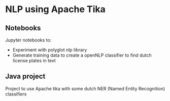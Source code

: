 # NLP using Apache Tika

## Notebooks
Jupyter notebooks to:
- Experiment with polyglot nlp library
- Generate training data to create a openNLP classifier to find dutch license plates in text

## Java project
Project to use Apache tika with some dutch NER (Named Entity Recognition) classifiers
